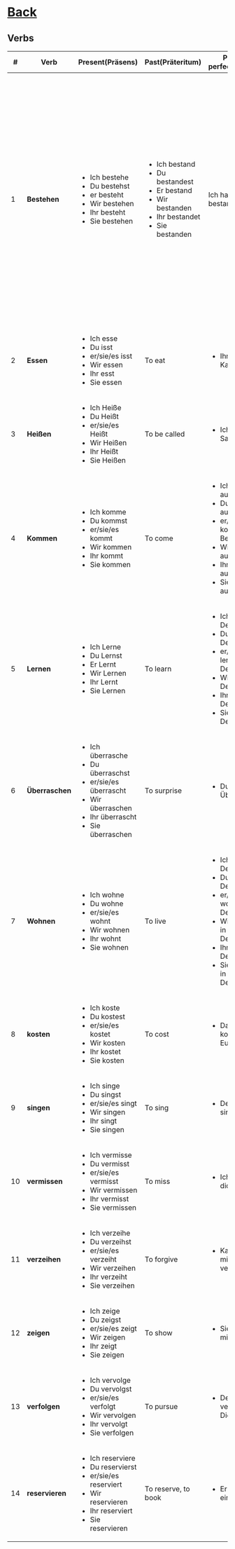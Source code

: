 # [Back](README.md)

## Verbs
<table>
 <thead>
  <tr>
   <th>#</th>
   <th>Verb</th>
   <th>Present(Präsens)</th>
   <th>Past(Präteritum)</th>
   <th>Present perfect(Perfekt)</th>
   <th>Past perfect(Plusquamperfekt)</th>
   <th>Future(Futur)</th>
   <th>Future(Futur perfekt)</th>
   <th>Examples</th>
   <th>Translations</th>
  </tr>
 </thead>
 <tbody>
  <tr>
   <td>1</td>
   <td><strong>Bestehen</strong></td>
   <td>
    <ul>
     <li>Ich bestehe</li>
     <li>Du bestehst</li>
     <li>er besteht</li>
     <li>Wir bestehen</li>
     <li>Ihr besteht</li>
     <li>Sie bestehen</li>
    </ul>
   </td>
   <td>
    <ul>
     <li>Ich bestand</li>
     <li>Du bestandest</li>
     <li>Er bestand</li>
     <li>Wir bestanden</li>
     <li>Ihr bestandet</li>
     <li>Sie bestanden</li>
    </ul>
   </td>
   <td>
    Ich habe bestanden
   </td>
   <td>
    Ich hatte bestanden
   </td>
   <td>
    Ich werde bestehen
   </td>
   <td>
    Ich werde bestanden haben
   </td>
   <td>
    <ul>
     <li>
        - Ich bestehe die Prüfung.
        - Ich bestehe auf Ihrer Anwesenheit.
        - Hier bei Siemens bestehen wir auf allerhöchste Qualität.
        - Das Wasser besteht aus Wasserstoff und Sauerstoff
     </li>
     <li>
        Schließlich bestand er die Prüfung.
     </li>
     <li>
        Bisher habe ich jede Prüfung bestanden.
     </li>
     <li>
        Derweil hatte er die Meisterprüfung bestanden.
     </li>
     <li>
        Sicher wird er die Aufnahmeprüfung bestehen.
     </li>
     <li>
        Er wird die Aufnahmeprüfung bestanden haben.
     </li>
    </ul>
   </td>
   <td>
    <ul>
        <li>To pass</li>
        <li>Insist on - auf</li>
        <li>Consist of - aus</li>
    </ul>
   </td>
  </tr>
  <tr>
   <td>2</td>
   <td><strong>Essen</strong></td>
   <td>
    <ul>
     <li>Ich esse</li>
     <li>Du isst</li>
     <li>er/sie/es isst</li>
     <li>Wir essen</li>
     <li>Ihr esst</li>
     <li>Sie essen</li>
    </ul>
   </td>
   <td>To eat</td>
   <td>
    <ul>
     <li>Ihr esst Kartoffel</li>
    </ul>
   </td>
  </tr>
  <tr>
   <td>3</td>
   <td><strong>Heißen</strong></td>
   <td>
    <ul>
     <li>Ich Heiße</li>
     <li>Du Heißt</li>
     <li>er/sie/es Heißt</li>
     <li>Wir Heißen</li>
     <li>Ihr Heißt</li>
     <li>Sie Heißen</li>
    </ul>
   </td>
   <td>To be called</td>
   <td>
    <ul>
     <li>Ich Heiße Saeed</li>
    </ul>
   </td>
  </tr>
  <tr>
   <td>4</td>
   <td><strong>Kommen</strong></td>
   <td>
    <ul>
     <li>Ich komme</li>
     <li>Du kommst</li>
     <li>er/sie/es kommt</li>
     <li>Wir kommen</li>
     <li>Ihr kommt</li>
     <li>Sie kommen</li>
    </ul>
   </td>
   <td>To come</td>
   <td>
    <ul>
     <li>Ich komme aus Berlin</li>
     <li>Du kommst aus Berlin</li>
     <li>er/sie/es kommt aus Berlin</li>
     <li>Wir kommen aus Berlin</li>
     <li>Ihr kommt aus Berlin</li>
     <li>Sie kommen aus Berlin</li>
    </ul>
   </td>
  </tr>
  <tr>
   <td>5</td>
   <td><strong>Lernen</strong></td>
   <td>
    <ul>
     <li>Ich Lerne</li>
     <li>Du Lernst</li>
     <li>Er Lernt</li>
     <li>Wir Lernen</li>
     <li>Ihr Lernt</li>
     <li>Sie Lernen</li>
    </ul>
   </td>
   <td>To learn</td>
   <td>
    <ul>
     <li>Ich lerne Deutsch</li>
     <li>Du lernst Deutsch</li>
     <li>er/sie/es lernt Deutsch</li>
     <li>Wir lernen Deutsch</li>
     <li>Ihr lernt Deutsch</li>
     <li>Sie lernen Deutsch</li>
    </ul>
   </td>
  </tr>
  <tr>
   <td>6</td>
   <td><strong>Überraschen</strong></td>
   <td>
    <ul>
     <li>Ich überrasche</li>
     <li>Du überraschst</li>
     <li>er/sie/es überrascht</li>
     <li>Wir überraschen</li>
     <li>Ihr überrascht</li>
     <li>Sie überraschen</li>
    </ul>
   </td>
   <td>To surprise</td>
   <td>
    <ul>
     <li>Du hast mich Überrascht.</li>
    </ul>
   </td>
  </tr>
  <tr>
   <td>7</td>
   <td><strong>Wohnen</strong></td>
   <td>
    <ul>
     <li>Ich wohne</li>
     <li>Du wohne</li>
     <li>er/sie/es wohnt</li>
     <li>Wir wohnen</li>
     <li>Ihr wohnt</li>
     <li>Sie wohnen</li>
    </ul>
   </td>
   <td>To live</td>
   <td>
    <ul>
     <li>Ich wohne in Deutschland</li>
     <li>Du wohnst in Deutschland</li>
     <li>er/sie/es wohnt in Deutschland</li>
     <li>Wir wohnen in Deutschland</li>
     <li>Ihr wohnt in Deutschland</li>
     <li>Sie wohnen in Deutschland</li>
    </ul>
   </td>
  </tr>
  <tr>
   <td>8</td>
   <td><strong>kosten</strong></td>
   <td>
    <ul>
     <li>Ich koste</li>
     <li>Du kostest</li>
     <li>er/sie/es kostet</li>
     <li>Wir kosten</li>
     <li>Ihr kostet</li>
     <li>Sie kosten</li>
    </ul>
   </td>
   <td>To cost</td>
   <td>
    <ul>
     <li>Das Auto kostet zen Euro.</li>
    </ul>
   </td>
  </tr>
  <tr>
   <td>9</td>
   <td><strong>singen</strong></td>
   <td>
    <ul>
     <li>Ich singe</li>
     <li>Du singst</li>
     <li>er/sie/es singt</li>
     <li>Wir singen</li>
     <li>Ihr singt</li>
     <li>Sie singen</li>
    </ul>
   </td>
   <td>To sing</td>
   <td>
    <ul>
     <li>Der Vogel singt.</li>
    </ul>
   </td>
  </tr>
  <tr>
   <td>10</td>
   <td><strong>vermissen</strong></td>
   <td>
    <ul>
     <li>Ich vermisse</li>
     <li>Du vermisst</li>
     <li>er/sie/es vermisst</li>
     <li>Wir vermissen</li>
     <li>Ihr vermisst</li>
     <li>Sie vermissen</li>
    </ul>
   </td>
   <td>To miss</td>
   <td>
    <ul>
     <li>Ich vermisse dich.</li>
    </ul>
   </td>
  </tr>
  <tr>
   <td>11</td>
   <td><strong>verzeihen</strong></td>
   <td>
    <ul>
     <li>Ich verzeihe</li>
     <li>Du verzeihst</li>
     <li>er/sie/es verzeiht</li>
     <li>Wir verzeihen</li>
     <li>Ihr verzeiht</li>
     <li>Sie verzeihen</li>
    </ul>
   </td>
   <td>To forgive</td>
   <td>
    <ul>
     <li>Kannst du mir vertzeihen.</li>
    </ul>
   </td>
  </tr>
  <tr>
   <td>12</td>
   <td><strong>zeigen</strong></td>
   <td>
    <ul>
     <li>Ich zeige</li>
     <li>Du zeigst</li>
     <li>er/sie/es zeigt</li>
     <li>Wir zeigen</li>
     <li>Ihr zeigt</li>
     <li>Sie zeigen</li>
    </ul>
   </td>
   <td>To show</td>
   <td>
    <ul>
     <li>Sie hat es mir gezeigt.</li>
    </ul>
   </td>
  </tr>
  <tr>
   <td>13</td>
   <td><strong>verfolgen</strong></td>
   <td>
    <ul>
     <li>Ich vervolge</li>
     <li>Du vervolgst</li>
     <li>er/sie/es verfolgt</li>
     <li>Wir vervolgen</li>
     <li>Ihr vervolgt</li>
     <li>Sie verfolgen</li>
    </ul>
   </td>
   <td>To pursue</td>
   <td>
    <ul>
     <li>Der Polizist verfolgt den Dieb.</li>
    </ul>
   </td>
  </tr>
  <tr>
   <td>14</td>
   <td><strong>reservieren</strong></td>
   <td>
    <ul>
     <li>Ich reserviere</li>
     <li>Du reservierst</li>
     <li>er/sie/es reserviert</li>
     <li>Wir reservieren</li>
     <li>Ihr reserviert</li>
     <li>Sie reservieren</li>
    </ul>
   </td>
   <td>To reserve, to book</td>
   <td>
    <ul>
     <li>Er reserviert einen Tisch.</li>
    </ul>
   </td>
  </tr>
  
 </tbody>
</table>
